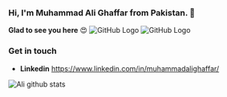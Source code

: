 ### Hi, I'm Muhammad Ali Ghaffar from Pakistan. 👋

**Glad to see you here** :heart_eyes:
![GitHub Logo](https://miraculoussoft.com/wp-content/themes/miraculous/images/development.gif)
![GitHub Logo](https://media.giphy.com/media/llarwdtFqG63IlqUR1/giphy.gif)

### Get in touch
* **Linkedin** https://www.linkedin.com/in/muhammadalighaffar/

![Ali github stats](https://github-readme-stats.vercel.app/api?username=MuhammadAliGhaffar&show_icons=true&hide_border=true)

